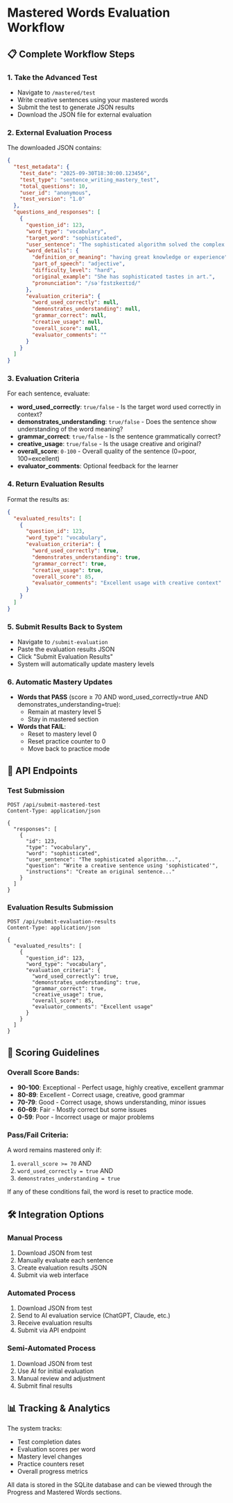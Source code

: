 # Mastered Words Evaluation Workflow

## 📋 Complete Workflow Steps

### 1. **Take the Advanced Test**
- Navigate to `/mastered/test`
- Write creative sentences using your mastered words
- Submit the test to generate JSON results
- Download the JSON file for external evaluation

### 2. **External Evaluation Process**
The downloaded JSON contains:
```json
{
  "test_metadata": {
    "test_date": "2025-09-30T18:30:00.123456",
    "test_type": "sentence_writing_mastery_test",
    "total_questions": 10,
    "user_id": "anonymous",
    "test_version": "1.0"
  },
  "questions_and_responses": [
    {
      "question_id": 123,
      "word_type": "vocabulary",
      "target_word": "sophisticated",
      "user_sentence": "The sophisticated algorithm solved the complex problem efficiently.",
      "word_details": {
        "definition_or_meaning": "having great knowledge or experience",
        "part_of_speech": "adjective",
        "difficulty_level": "hard",
        "original_example": "She has sophisticated tastes in art.",
        "pronunciation": "/səˈfɪstɪkeɪtɪd/"
      },
      "evaluation_criteria": {
        "word_used_correctly": null,
        "demonstrates_understanding": null,
        "grammar_correct": null,
        "creative_usage": null,
        "overall_score": null,
        "evaluator_comments": ""
      }
    }
  ]
}
```

### 3. **Evaluation Criteria**
For each sentence, evaluate:

- **word_used_correctly**: `true/false` - Is the target word used correctly in context?
- **demonstrates_understanding**: `true/false` - Does the sentence show understanding of the word meaning?
- **grammar_correct**: `true/false` - Is the sentence grammatically correct?
- **creative_usage**: `true/false` - Is the usage creative and original?
- **overall_score**: `0-100` - Overall quality of the sentence (0=poor, 100=excellent)
- **evaluator_comments**: Optional feedback for the learner

### 4. **Return Evaluation Results**
Format the results as:
```json
{
  "evaluated_results": [
    {
      "question_id": 123,
      "word_type": "vocabulary",
      "evaluation_criteria": {
        "word_used_correctly": true,
        "demonstrates_understanding": true,
        "grammar_correct": true,
        "creative_usage": true,
        "overall_score": 85,
        "evaluator_comments": "Excellent usage with creative context"
      }
    }
  ]
}
```

### 5. **Submit Results Back to System**
- Navigate to `/submit-evaluation`
- Paste the evaluation results JSON
- Click "Submit Evaluation Results"
- System will automatically update mastery levels

### 6. **Automatic Mastery Updates**
- **Words that PASS** (score ≥ 70 AND word_used_correctly=true AND demonstrates_understanding=true):
  - Remain at mastery level 5
  - Stay in mastered section
- **Words that FAIL**:
  - Reset to mastery level 0
  - Reset practice counter to 0
  - Move back to practice mode

## 🔄 **API Endpoints**

### Test Submission
```http
POST /api/submit-mastered-test
Content-Type: application/json

{
  "responses": [
    {
      "id": 123,
      "type": "vocabulary",
      "word": "sophisticated",
      "user_sentence": "The sophisticated algorithm...",
      "question": "Write a creative sentence using 'sophisticated'",
      "instructions": "Create an original sentence..."
    }
  ]
}
```

### Evaluation Results Submission
```http
POST /api/submit-evaluation-results
Content-Type: application/json

{
  "evaluated_results": [
    {
      "question_id": 123,
      "word_type": "vocabulary",
      "evaluation_criteria": {
        "word_used_correctly": true,
        "demonstrates_understanding": true,
        "grammar_correct": true,
        "creative_usage": true,
        "overall_score": 85,
        "evaluator_comments": "Excellent usage"
      }
    }
  ]
}
```

## 🎯 **Scoring Guidelines**

### Overall Score Bands:
- **90-100**: Exceptional - Perfect usage, highly creative, excellent grammar
- **80-89**: Excellent - Correct usage, creative, good grammar
- **70-79**: Good - Correct usage, shows understanding, minor issues
- **60-69**: Fair - Mostly correct but some issues
- **0-59**: Poor - Incorrect usage or major problems

### Pass/Fail Criteria:
A word remains mastered only if:
1. `overall_score >= 70` AND
2. `word_used_correctly = true` AND  
3. `demonstrates_understanding = true`

If any of these conditions fail, the word is reset to practice mode.

## 🛠 **Integration Options**

### Manual Process
1. Download JSON from test
2. Manually evaluate each sentence
3. Create evaluation results JSON
4. Submit via web interface

### Automated Process
1. Download JSON from test
2. Send to AI evaluation service (ChatGPT, Claude, etc.)
3. Receive evaluation results
4. Submit via API endpoint

### Semi-Automated Process
1. Download JSON from test
2. Use AI for initial evaluation
3. Manual review and adjustment
4. Submit final results

## 📊 **Tracking & Analytics**

The system tracks:
- Test completion dates
- Evaluation scores per word
- Mastery level changes
- Practice counters reset
- Overall progress metrics

All data is stored in the SQLite database and can be viewed through the Progress and Mastered Words sections.
